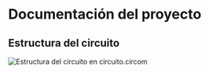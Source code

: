 # Documentación del proyecto
## Estructura del circuito
![Estructura del circuito en **circuito.circom**](https://drive.google.com/uc?id=1GoDtKaBhMyvcmGuQJURm30BO-CBbne8b)
